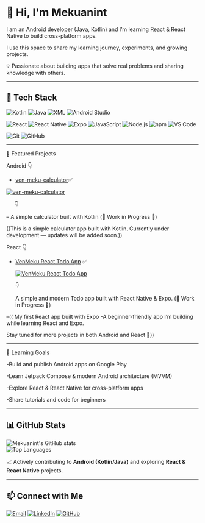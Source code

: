 
# 👋 Hi, I'm Mekuanint


I am an Android developer (Java, Kotlin) and I’m learning React & React Native to build cross-platform apps.
  
I use this space to share my learning journey, experiments, and growing projects.  

💡 Passionate about building apps that solve real problems and sharing knowledge with others. 



---



## 🔧 Tech Stack
![Kotlin](https://img.shields.io/badge/Kotlin-0095D5?style=for-the-badge&logo=kotlin&logoColor=white)
![Java](https://img.shields.io/badge/Java-007396?style=for-the-badge&logo=java&logoColor=white)
![XML](https://img.shields.io/badge/XML-FF6600?style=for-the-badge&logo=xml&logoColor=white)
![Android Studio](https://img.shields.io/badge/Android%20Studio-3DDC84?style=for-the-badge&logo=android-studio&logoColor=white)

![React](https://img.shields.io/badge/React-20232A?style=for-the-badge&logo=react&logoColor=61DAFB)
![React Native](https://img.shields.io/badge/React%20Native-61DAFB?style=for-the-badge&logo=react&logoColor=20232A)
![Expo](https://img.shields.io/badge/Expo-000020?style=for-the-badge&logo=expo&logoColor=white)
![JavaScript](https://img.shields.io/badge/JavaScript-F7DF1E?style=for-the-badge&logo=javascript&logoColor=black)
![Node.js](https://img.shields.io/badge/Node.js-339933?style=for-the-badge&logo=node.js&logoColor=white)
![npm](https://img.shields.io/badge/npm-CB3837?style=for-the-badge&logo=npm&logoColor=white)
![VS Code](https://img.shields.io/badge/VS%20Code-007ACC?style=for-the-badge&logo=visual-studio-code&logoColor=white)

![Git](https://img.shields.io/badge/Git-F05032?style=for-the-badge&logo=git&logoColor=white)
![GitHub](https://img.shields.io/badge/GitHub-181717?style=for-the-badge&logo=github&logoColor=white)



---




📌 Featured Projects

Android  👇

  - [ven-meku-calculator](https://github.com/VenomX-Meku/ven-meku-calculator)✅ 
  
  [![ven-meku-calculator](https://img.shields.io/badge/CalculatorApp-Kotlin-blue?style=for-the-badge&logo=kotlin)](https://github.com/VenomX-Meku/ven-meku-calculator)
 
       👇
 – A simple calculator built with Kotlin
(🚧 Work in Progress 🚧)

((This is a simple calculator app built with Kotlin.
Currently under development — updates will be added soon.))

React  👇


- [VenMeku React Todo App](https://github.com/VenomX-Meku/VenMeku-React-TodoApp) ✅  
 
  [![VenMeku React Todo App](https://img.shields.io/badge/GitHub-VenMeku%20React%20Todo%20App-blue?logo=github)](https://github.com/VenomX-Meku/VenMeku-React-TodoApp)

      👇
   A simple and modern Todo app built with React Native & Expo.
        (🚧 Work in Progress 🚧)

 –(( My first React app built with Expo
 -A beginner-friendly app I’m building while learning React and Expo.

Stay tuned  for more projects in both Android and React 🚀))




---


 🌱 Learning Goals

-Build and publish Android apps on Google Play

-Learn Jetpack Compose & modern Android architecture (MVVM)

-Explore React & React Native for cross-platform apps

-Share tutorials and code for beginners 
 

---




## 📊 GitHub Stats
![Mekuanint's GitHub stats](https://github-readme-stats.vercel.app/api?username=VenomX-Meku&show_icons=true&theme=tokyonight)  
![Top Languages](https://github-readme-stats.vercel.app/api/top-langs/?username=VenomX-Meku&layout=compact&theme=tokyonight)  

📈 Actively contributing to **Android (Kotlin/Java)** and exploring **React & React Native** projects.  


---




## 📫 Connect with Me
[![Email](https://img.shields.io/badge/Email-D14836?style=for-the-badge&logo=gmail&logoColor=white)](mailto:mekuanint@email.com)
[![LinkedIn](https://img.shields.io/badge/LinkedIn-0A66C2?style=for-the-badge&logo=linkedin&logoColor=white)](https://www.linkedin.com/in/mekuanint/)
[![GitHub](https://img.shields.io/badge/GitHub-181717?style=for-the-badge&logo=github&logoColor=white)](https://github.com/venapp22)
